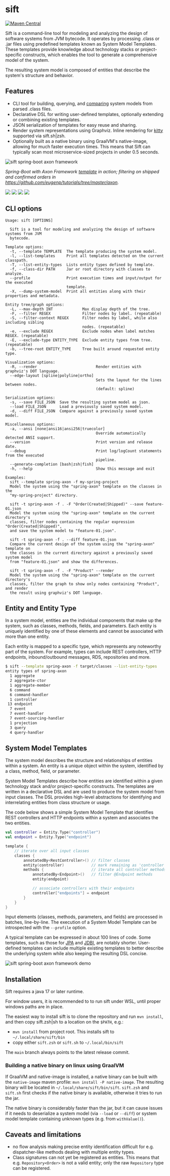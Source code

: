 # sift

[![Maven Central](https://maven-badges.herokuapp.com/maven-central/net.onedaybeard.sift/sift/badge.png)](https://maven-badges.herokuapp.com/maven-central/net.onedaybeard.sift/sift/badge.png)

Sift is a command-line tool for modeling and analyzing the design of software systems from JVM
bytecode. It operates by processing .class or .jar files using predefined templates
known as System Model Templates. These templates provide knowledge about technology stacks or
project-specific constructs, which enables the tool to generate a comprehensive model of the system.

The resulting system model is composed of entities that describe the system's structure and behavior.


## Features
- CLI tool for building, querying, and [comparing][diff] system models from parsed .class files.
- Declarative DSL for writing user-defined templates, optionally extending or combining existing templates.
- JSON serialization of templates for easy reuse and sharing.
- Render system representations using Graphviz. Inline rendering for [kitty][kitty] supported via sift.sh|zsh.
- Optionally built as a native binary using GraalVM's native-image, allowing for much faster execution times.
  This means that Sift can typically scan most microservice-sized projects in under 0.5 seconds.

![sift spring-boot axon framework][orders-graph]


_Spring-Boot with Axon Framework [template][spring-axon] in action; filtering on shipped and confirmed orders
in https://github.com/eugenp/tutorials/tree/master/axon._

[![][orders-t]][orders] [![][system-render-t]][system-render] [![][dump-sm-t]][dump-sm] [![][profile-t]][profile]

 [kitty]: https://sw.kovidgoyal.net/kitty/

 [spring-axon]: templates/spring-boot-axon-cqrs/src/main/kotlin/sift/template/sbacqrs/SpringBootAxonCqrsTemplate.kt#L158:L300
 [diff]: docs/images/sift-spring-axon-diff.png
 [graphviz]: docs/images/sift-spring-axon-render.png
 [sift-render]: docs/images/sift-render-s.png

 [orders]: https://raw.githubusercontent.com/junkdog/sift/dev/docs/images/sift-spring-axon-orders.png
 [orders-t]: docs/images/sift-spring-axon-orders_thumbnail.png

 [orders-graph]: docs/images/sift-spring-axon-orders-render.png
 [orders-graph-t]: docs/images/sift-spring-axon-orders-render_thumbnail.png

 [system-render]: https://raw.githubusercontent.com/junkdog/sift/dev/docs/images/sift-spring-axon-render.png
 [system-render-t]: docs/images/sift-spring-axon-render_thumbnail.png

 [profile]: https://raw.githubusercontent.com/junkdog/sift/dev/docs/images/sift-spring-axon-profile-template.png
 [profile-t]: docs/images/sift-spring-axon-profile-template_thumbnail.png

 [dump-sm]: https://raw.githubusercontent.com/junkdog/sift/dev/docs/images/sift-spring-axon-dump-system-model.png
 [dump-sm-t]: docs/images/sift-spring-axon-dump-system-model_thumbnail.png

 [sift-dsl]: https://raw.githubusercontent.com/junkdog/sift/dev/docs/images/sift-template-sift.png
 [sift-dsl-t]: docs/images/sift-template-sift_thumbnail.png

## CLI options

```
Usage: sift [OPTIONS]

  Sift is a tool for modeling and analyzing the design of software systems from JVM
  bytecode.

Template options:
  -t, --template TEMPLATE  The template producing the system model.
  -l, --list-templates     Print all templates detected on the current classpath.
  -T, --list-entity-types  Lists entity types defined by template.
  -f, --class-dir PATH     Jar or root directory with classes to analyze.
  --profile                Print execution times and input/output for the executed
                           template.
  -X, --dump-system-model  Print all entities along with their properties and metadata.

Entity tree/graph options:
  -L, --max-depth INT             Max display depth of the tree.
  -F, --filter REGEX              Filter nodes by label. (repeatable)
  -S, --filter-context REGEX      Filter nodes by label, while also including sibling
                                  nodes. (repeatable)
  -e, --exclude REGEX             Exclude nodes when label matches REGEX. (repeatable)
  -E, --exclude-type ENTITY_TYPE  Exclude entity types from tree. (repeatable)
  -b, --tree-root ENTITY_TYPE     Tree built around requested entity type.

Visualization options:
  -R, --render                          Render entities with graphviz's DOT language.
  --edge-layout [spline|polyline|ortho]
                                        Sets the layout for the lines between nodes.
                                        (default: spline)

Serialization options:
  -s, --save FILE_JSON  Save the resulting system model as json.
  --load FILE_JSON      Load a previously saved system model.
  -d, --diff FILE_JSON  Compare against a previously saved system model.

Miscellaneous options:
  -a, --ansi [none|ansi16|ansi256|truecolor]
                                        Override automatically detected ANSI support.
  --version                             Print version and release date.
  --debug                               Print log/logCount statements from the executed
                                        pipeline.
  --generate-completion [bash|zsh|fish]
  -h, --help                            Show this message and exit

Examples:
  sift --template spring-axon -f my-spring-project
  Model the system using the "spring-axon" template on the classes in the
  "my-spring-project" directory.

  sift -t spring-axon -f . -F "Order(Created|Shipped)" --save feature-01.json
  Model the system using the "spring-axon" template on the current directory's
  classes, filter nodes containing the regular expression "Order(Created|Shipped)",
  and save the system model to "feature-01.json".

  sift -t spring-axon -f . --diff feature-01.json
  Compare the current design of the system using the "spring-axon" template on
  the classes in the current directory against a previously saved system model
  from "feature-01.json" and show the differences.

  sift -t spring-axon -f . -F "Product" --render
  Model the system using the "spring-axon" template on the current directory's
  classes, filter the graph to show only nodes containing "Product", and render
  the result using graphviz's DOT language.
```

## Entity and Entity Type

In a system model, entities are the individual components that make up the system, 
such as classes, methods, fields, and parameters. Each entity is uniquely identified
by one of these elements and cannot be associated with more than one entity.

Each entity is mapped to a specific type, which represents any noteworthy part of the
system. For example, types can include REST controllers, HTTP endpoints, inbound/outbound
messages, RDS, repositories and more.

```bash
$ sift --template spring-axon -f target/classes --list-entity-types 
entity types of spring-axon
  1 aggregate
  2 aggregate-ctor
  1 aggregate-member
  6 command
  6 command-handler
  1 controller
 13 endpoint
  7 event
  7 event-handler
  7 event-sourcing-handler
  1 projection
  3 query
  4 query-handler
```
## System Model Templates

The system model describes the structure and relationships of entities within a system.
An entity is a unique object within the system, identified by a class, method, field, or
parameter.

System Model Templates describe how entities are identified within a given technology stack and/or project-specific
constructs. The templates are written in a declarative DSL and are used to produce the
system model from input classes. The DSL provides high-level abstractions for identifying
and interrelating entities from class structure or usage.

The code below shows a simple System Model Template that identifies REST controllers and
HTTP endpoints within a system and associates the two entities.

```kotlin
val controller = Entity.Type("controller")
val endpoint = Entity.Type("endpoint")

template {
    // iterate over all input classes
    classes {                                                      
        annotatedBy<RestController>() // filter classes 
        entity(controller)            // mark remaining as 'controller'  
        methods {                     // iterate all controller methods
            annotatedBy<Endpoint>()   // filter @Endpoint methods
            entity(endpoint)

            // associate controllers with their endpoints  
            controller["endpoints"] = endpoint
        }
    }
}
```
Input elements (classes, methods, parameters, and fields) are processed in batches, line-by-line.
The execution of a System Model Template can be introspected with the `--profile` option.

A typical template can be expressed in about 100 lines of code. Some templates,
such as those for [JPA][jpa] and [JDBI][jdbi], are notably shorter. User-defined templates
can include multiple existing templates to better describe the underlying system while also
keeping the resulting DSL concise.

 [jpa]: templates/jpa/src/main/kotlin/sift/template/jpa/JpaTemplate.kt#L45:L69
 [jdbi]: templates/jdbi/src/main/kotlin/sift/template/jdbi/Jdbi3Template.kt#L52:L69

![sift spring-boot axon framework demo](docs/images/sift-spring-axon-profile-pipeline.png)


## Installation

Sift requires a java 17 or later runtime.

For window users, it is recommended to to run sift under WSL, until proper windows
paths are in place.

The easiest way to install sift is to clone the repository and run `mvn install`, and
then copy sift.zsh|sh to a location on the `$PATH`, e.g.:

- `mvn install` from project root. This installs sift to `~/.local/share/sift/bin`
- copy either `sift.zsh` or `sift.sh` to `~/.local/bin/sift`

The `main` branch always points to the latest release commit.


### Building a native binary on linux using GraalVM

If GraalVM and native-image is installed, a native binary can be built with the `native-image`
maven profile: `mvn install -P native-image`. The resulting binary will be located in
`~/.local/share/sift/bin/sift`. `sift.zsh` and `sift.sh` first checks if the native binary
is available, otherwise it tries to run the jar.

The native binary is considerably faster than the jar, but it can cause issues if it needs
to deserialize a system model (via `--load` or `--diff`) or system model template containing
unknown types (e.g. from `withValue()`).


## Caveats and limitations
- no flow analysis making precise entity identification difficult for e.g. dispatcher-like 
  methods dealing with multiple entity types.
- Class signatures can not yet be registered as entities. This means that e.g. `Repository<Order>`
  is not a valid entity; only the raw `Repository` type can be registered. 
